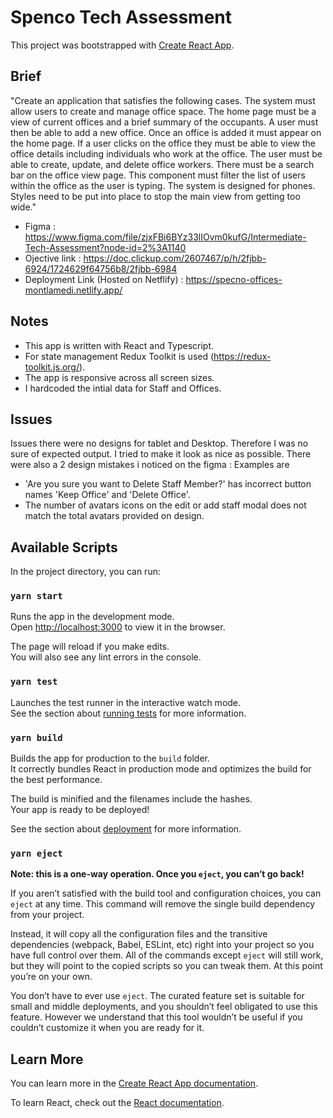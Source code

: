 # Spenco Tech Assessment

This project was bootstrapped with [Create React App](https://github.com/facebook/create-react-app).

## Brief
 "Create an application that satisfies the following cases. The system must allow users to create and manage office space. The home page must be a view of current offices and a brief summary of the occupants. A user must then be able to add a new office. Once an office is added it must appear on the home page. If a user clicks on the office they must be able to view the office details including individuals who work at the office. The user must be able to create, update, and delete office workers. There must be a search bar on the office view page. This component must filter the list of users within the office as the user is typing. The system is designed for phones. Styles need to be put into place to stop the main view from getting too wide."
 
 - Figma : https://www.figma.com/file/zjxFBi6BYz33lIOvm0kufG/Intermediate-Tech-Assessment?node-id=2%3A1140
 - Ojective link : https://doc.clickup.com/2607467/p/h/2fjbb-6924/1724629f64756b8/2fjbb-6984
 - Deployment Link (Hosted on Netflify) : https://specno-offices-montlamedi.netlify.app/ 

## Notes

- This app is written with React and Typescript.
- For state management Redux Toolkit is used (https://redux-toolkit.js.org/).
- The app is responsive across all screen sizes.
- I hardcoded the intial data for Staff and Offices. 

## Issues
Issues there were no designs for tablet and Desktop. Therefore I was no sure of expected output. I tried to make it look as nice as possible.
There were also a 2 design mistakes i noticed on the figma : Examples are 
- 'Are you sure you want to Delete Staff Member?' has incorrect button names 'Keep Office' and 'Delete Office'.
- The number of avatars icons on the edit or add staff modal does not match the total avatars provided on design.

## Available Scripts

In the project directory, you can run:

### `yarn start`

Runs the app in the development mode.\
Open [http://localhost:3000](http://localhost:3000) to view it in the browser.

The page will reload if you make edits.\
You will also see any lint errors in the console.

### `yarn test`

Launches the test runner in the interactive watch mode.\
See the section about [running tests](https://facebook.github.io/create-react-app/docs/running-tests) for more information.

### `yarn build`

Builds the app for production to the `build` folder.\
It correctly bundles React in production mode and optimizes the build for the best performance.

The build is minified and the filenames include the hashes.\
Your app is ready to be deployed!

See the section about [deployment](https://facebook.github.io/create-react-app/docs/deployment) for more information.

### `yarn eject`

**Note: this is a one-way operation. Once you `eject`, you can’t go back!**

If you aren’t satisfied with the build tool and configuration choices, you can `eject` at any time. This command will remove the single build dependency from your project.

Instead, it will copy all the configuration files and the transitive dependencies (webpack, Babel, ESLint, etc) right into your project so you have full control over them. All of the commands except `eject` will still work, but they will point to the copied scripts so you can tweak them. At this point you’re on your own.

You don’t have to ever use `eject`. The curated feature set is suitable for small and middle deployments, and you shouldn’t feel obligated to use this feature. However we understand that this tool wouldn’t be useful if you couldn’t customize it when you are ready for it.

## Learn More

You can learn more in the [Create React App documentation](https://facebook.github.io/create-react-app/docs/getting-started).

To learn React, check out the [React documentation](https://reactjs.org/).
